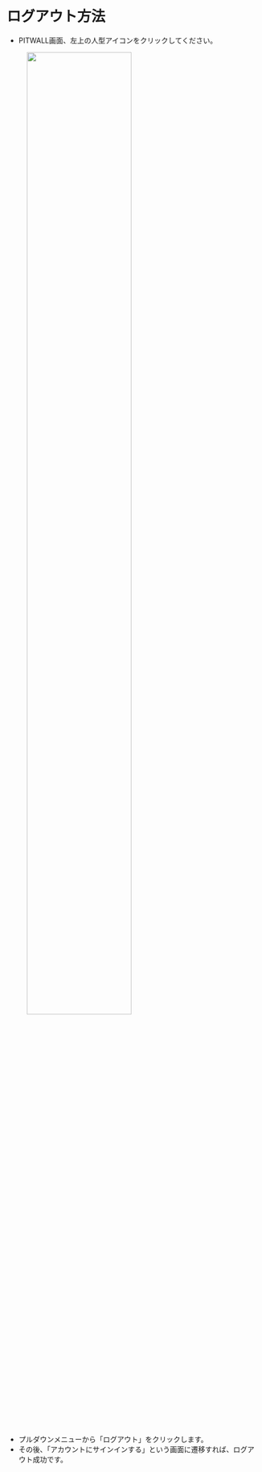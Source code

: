 # ログアウト方法
- PITWALL画面、左上の人型アイコンをクリックしてください。

<figure><img src="../.gitbook/assets/logout_ja.png" width="70%"></figure>

- プルダウンメニューから「ログアウト」をクリックします。
- その後、「アカウントにサインインする」という画面に遷移すれば、ログアウト成功です。